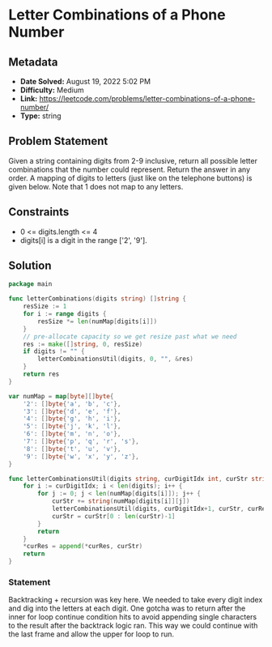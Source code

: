 # Letter Combinations of a Phone Number

## Metadata

- **Date Solved:** August 19, 2022 5:02 PM
- **Difficulty:** Medium
- **Link:** https://leetcode.com/problems/letter-combinations-of-a-phone-number/
- **Type:** string

## Problem Statement

Given a string containing digits from 2-9 inclusive, return all possible letter combinations that the number could represent. Return the answer in any order.
A mapping of digits to letters (just like on the telephone buttons) is given below. Note that 1 does not map to any letters.

## Constraints

- 0 <= digits.length <= 4
- digits[i] is a digit in the range ['2', '9'].

## Solution


```go
package main

func letterCombinations(digits string) []string {
	resSize := 1
	for i := range digits {
		resSize *= len(numMap[digits[i]])
	}
	// pre-allocate capacity so we get resize past what we need
	res := make([]string, 0, resSize)
	if digits != "" {
		letterCombinationsUtil(digits, 0, "", &res)
	}
	return res
}

var numMap = map[byte][]byte{
	'2': []byte{'a', 'b', 'c'},
	'3': []byte{'d', 'e', 'f'},
	'4': []byte{'g', 'h', 'i'},
	'5': []byte{'j', 'k', 'l'},
	'6': []byte{'m', 'n', 'o'},
	'7': []byte{'p', 'q', 'r', 's'},
	'8': []byte{'t', 'u', 'v'},
	'9': []byte{'w', 'x', 'y', 'z'},
}

func letterCombinationsUtil(digits string, curDigitIdx int, curStr string, curRes *[]string) {
	for i := curDigitIdx; i < len(digits); i++ {
		for j := 0; j < len(numMap[digits[i]]); j++ {
			curStr += string(numMap[digits[i]][j])
			letterCombinationsUtil(digits, curDigitIdx+1, curStr, curRes)
			curStr = curStr[0 : len(curStr)-1]
		}
		return
	}
	*curRes = append(*curRes, curStr)
	return
}
```

### Statement

Backtracking + recursion was key here. We needed to take every digit index and dig into the letters at each digit. One gotcha was to return after the inner for loop continue condition hits to avoid appending single characters to the result after the backtrack logic ran. This way we could continue with the last frame and allow the upper for loop to run.
